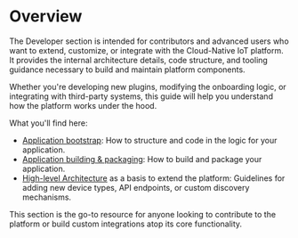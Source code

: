 # Overview

The Developer section is intended for contributors and advanced users who want to extend, customize, or integrate with the Cloud-Native IoT platform. It provides the internal architecture details, code structure, and tooling guidance necessary to build and maintain platform components.

Whether you're developing new plugins, modifying the onboarding logic, or integrating with third-party systems, this guide will help you understand how the platform works under the hood.

What you'll find here:

- [Application bootstrap](applications.md): How to structure and code in the logic for your application.
- [Application building & packaging](building.md): How to build and package your application.
- [High-level Architecture](architecture.md) as a basis to extend the platform: Guidelines for adding new device types, API endpoints, or custom discovery mechanisms.

This section is the go-to resource for anyone looking to contribute to the platform or build custom integrations atop its core functionality.
